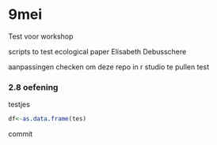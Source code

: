 # 9mei
Test voor workshop

scripts to test ecological paper
Elisabeth Debusschere 

aanpassingen checken om deze repo in r studio te pullen
test


### 2.8 oefening

testjes
```r 
df<-as.data.frame(tes)

```

commit